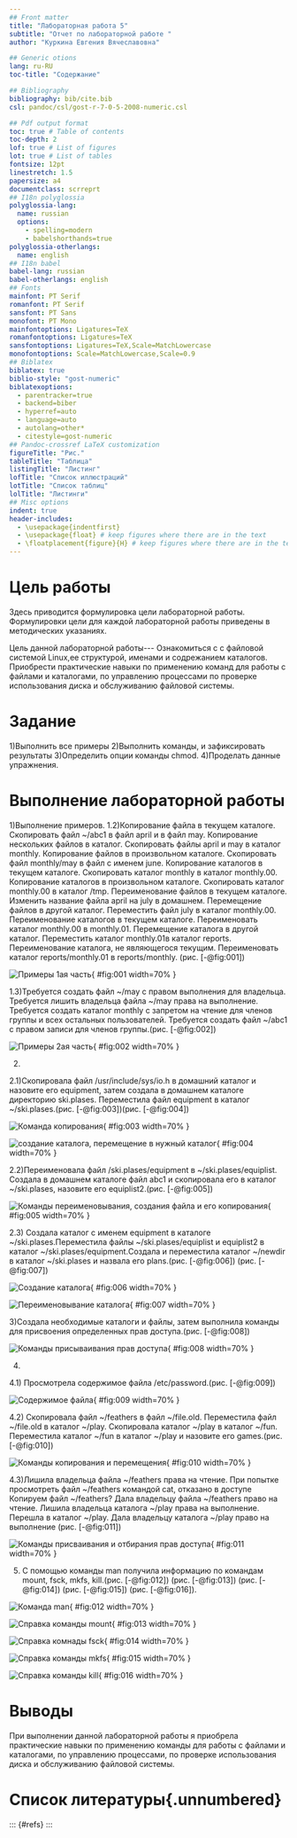 ```yaml
---
## Front matter
title: "Лабораторная работа 5"
subtitle: "Отчет по лабораторной работе "
author: "Куркина Евгения Вячеславовна"

## Generic otions
lang: ru-RU
toc-title: "Содержание"

## Bibliography
bibliography: bib/cite.bib
csl: pandoc/csl/gost-r-7-0-5-2008-numeric.csl

## Pdf output format
toc: true # Table of contents
toc-depth: 2
lof: true # List of figures
lot: true # List of tables
fontsize: 12pt
linestretch: 1.5
papersize: a4
documentclass: scrreprt
## I18n polyglossia
polyglossia-lang:
  name: russian
  options:
	- spelling=modern
	- babelshorthands=true
polyglossia-otherlangs:
  name: english
## I18n babel
babel-lang: russian
babel-otherlangs: english
## Fonts
mainfont: PT Serif
romanfont: PT Serif
sansfont: PT Sans
monofont: PT Mono
mainfontoptions: Ligatures=TeX
romanfontoptions: Ligatures=TeX
sansfontoptions: Ligatures=TeX,Scale=MatchLowercase
monofontoptions: Scale=MatchLowercase,Scale=0.9
## Biblatex
biblatex: true
biblio-style: "gost-numeric"
biblatexoptions:
  - parentracker=true
  - backend=biber
  - hyperref=auto
  - language=auto
  - autolang=other*
  - citestyle=gost-numeric
## Pandoc-crossref LaTeX customization
figureTitle: "Рис."
tableTitle: "Таблица"
listingTitle: "Листинг"
lofTitle: "Список иллюстраций"
lotTitle: "Список таблиц"
lolTitle: "Листинги"
## Misc options
indent: true
header-includes:
  - \usepackage{indentfirst}
  - \usepackage{float} # keep figures where there are in the text
  - \floatplacement{figure}{H} # keep figures where there are in the text
---
```


# Цель работы

Здесь приводится формулировка цели лабораторной работы. Формулировки
цели для каждой лабораторной работы приведены в методических
указаниях.

Цель данной лабораторной работы--- Ознакомиться с с файловой системой Linux,ее структурой, именами и содрежанием каталогов. Приобрести практические навыки по применению команд для работы с файлами и каталогами, по управлению процессами по проверке использования диска и обслуживанию файловой системы.

# Задание

1)Выполнить все примеры
2)Выполнить команды, и зафиксировать результаты
3)Определить опции команды chmod.
4)Проделать данные упражнения.



# Выполнение лабораторной работы

1)Выполнение примеров.
  1.2)Копирование файла в текущем каталоге. Скопировать файл ~/abc1 в файл april и в файл may.
      Копирование нескольких файлов в каталог. Скопировать файлы april и may в каталог monthly.
      Копирование файлов в произвольном каталоге. Скопировать файл monthly/may в файл с именем june.
      Копирование каталогов в текущем каталоге. Скопировать каталог monthly в каталог monthly.00.
      Копирование каталогов в произвольном каталоге. Скопировать каталог monthly.00 в каталог /tmp.
      Переименование файлов в текущем каталоге. Изменить название файла april на july в домашнем.
      Перемещение файлов в другой каталог. Переместить файл july в каталог monthly.00.
      Переименование каталогов в текущем каталоге. Переименовать каталог monthly.00 в monthly.01.
      Перемещение каталога в другой каталог. Переместить каталог monthly.01в каталог reports.
      Переименование каталога, не являющегося текущим. Переименовать каталог reports/monthly.01 в reports/monthly. (рис. [-@fig:001])

![Примеры 1ая часть](image/Скрин1.png){ #fig:001 width=70% }

  1.3)Требуется создать файл ~/may с правом выполнения для владельца.
      Требуется лишить владельца файла ~/may права на выполнение.
      Требуется создать каталог monthly с запретом на чтение для членов группы и всех остальных пользователей.
      Требуется создать файл ~/abc1 с правом записи для членов группы.(рис. [-@fig:002])
      
![Примеры 2ая часть](image/Скрин2.png){ #fig:002 width=70% }

2) 
  2.1)Скопировала файл /usr/include/sys/io.h в домашний каталог и назовите его equipment, затем создала в домашнем каталоге директорию ski.plases. Переместила файл equipment в каталог ~/ski.plases.(рис. [-@fig:003])(рис. [-@fig:004])
  
![Команда копирования](image/Скрин3.png){ #fig:003 width=70% }
  
![создание каталога, перемещение в нужный каталог](image/Скрин4.png){ #fig:004 width=70% }


  2.2)Переименовала файл /ski.plases/equipment в ~/ski.plases/equiplist. Создала в домашнем каталоге файл abc1 и скопировала его в каталог ~/ski.plases, назовите его equiplist2.(рис. [-@fig:005])
  
![Команды переименовывания, создания файла и его копирования](image/Скрин5.png){ #fig:005 width=70% }
  
  2.3) Создала каталог с именем equipment в каталоге ~/ski.plases.Переместила файлы ~/ski.plases/equiplist и equiplist2 в каталог ~/ski.plases/equipment.Создала и переместила каталог ~/newdir в каталог ~/ski.plases и назвала его plans.(рис. [-@fig:006]) (рис. [-@fig:007])
  
![Создание каталога](image/Скрин6.png){ #fig:006 width=70% }

![Переименовывание каталога](image/Скрин7.png){ #fig:007 width=70% }


3)Создала необходимые каталоги и файлы, затем выполнила команды для присвоения определенных прав доступа.(рис. [-@fig:008])

![Команды присываивания прав доступа](image/Скрин8.png){ #fig:008 width=70% }


4)
  4.1) Просмотрела содержимое файла /etc/password.(рис. [-@fig:009])
  
![Содержимое файла](image/Скрин9.png){ #fig:009 width=70% }
  
  4.2) Скопировала файл ~/feathers в файл ~/file.old.
       Переместила файл ~/file.old в каталог ~/play.
       Скопировала каталог ~/play в каталог ~/fun.
       Переместила каталог ~/fun в каталог ~/play и назовите его games.(рис. [-@fig:010])
       
![Команды копирования и перемещения](image/Скрин10.png){ #fig:010 width=70% }
       
  4.3)Лишила владельца файла ~/feathers права на чтение.
      При попытке просмотреть файл ~/feathers командой cat, отказано в доступе
      Копируем файл ~/feathers?
      Дала владельцу файла ~/feathers право на чтение.
      Лишила владельца каталога ~/play права на выполнение.
      Перешла в каталог ~/play. 
      Дала владельцу каталога ~/play право на выполнение (рис. [-@fig:011])

![Команды присваивания и отбирания прав доступа](image/Скрин11.png){ #fig:011 width=70% }
      
5) С помощью команды man  получила информацию по командам mount, fsck, mkfs, kill.(рис. [-@fig:012]) (рис. [-@fig:013]) (рис. [-@fig:014]) (рис. [-@fig:015]) (рис. [-@fig:016]).

![Команда man](image/Скрин12.png){ #fig:012 width=70% }

![Справка команды mount](image/Скрин13.png){ #fig:013 width=70% }

![Справка комнады fsck](image/Скрин14.png){ #fig:014 width=70% }

![Справка команды mkfs](image/Скрин15.png){ #fig:015 width=70% }

![Справка команды kill](image/Скрин16.png){ #fig:016 width=70% }



# Выводы

При выполнении данной лабораторной работы я приобрела практические навыки по применению команды для работы с файлами и каталогами, по управлению процессами, по проверке использования диска и обслуживанию файловой системы.

# Список литературы{.unnumbered}

::: {#refs}
:::
